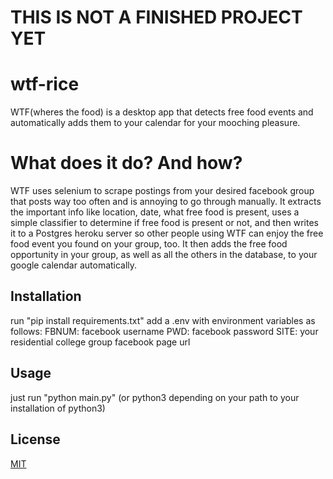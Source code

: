 # THIS IS NOT A FINISHED PROJECT YET

# wtf-rice
WTF(wheres the food) is a desktop app that detects free food events and automatically adds them to your calendar for your mooching pleasure.

# What does it do? And how?
WTF uses selenium to scrape postings from your desired facebook group that posts way too often and is annoying to go through manually. It extracts the important info like location, date, what free food is present, uses a simple classifier to determine if free food is present or not, and then writes it to a Postgres heroku server so other people using WTF can enjoy the free food event you found on your group, too. It then adds the free food opportunity in your group, as well as all the others in the database, to your google calendar automatically.  

## Installation
run "pip install requirements.txt"
add a .env with environment variables as follows:
FBNUM: facebook username
PWD: facebook password
SITE: your residential college group facebook page url


## Usage
just run "python main.py" (or python3 depending on your path to your installation of python3)



## License
[MIT](https://choosealicense.com/licenses/mit/)